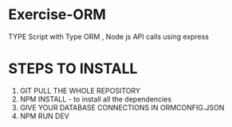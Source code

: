 # Exercise-ORM
TYPE Script with Type ORM , Node js API calls using express

# STEPS TO INSTALL 

1) GIT PULL THE WHOLE REPOSITORY 
2) NPM INSTALL - to install all the dependencies 
3) GIVE YOUR DATABASE CONNECTIONS IN ORMCONFIG.JSON
4) NPM RUN DEV 
